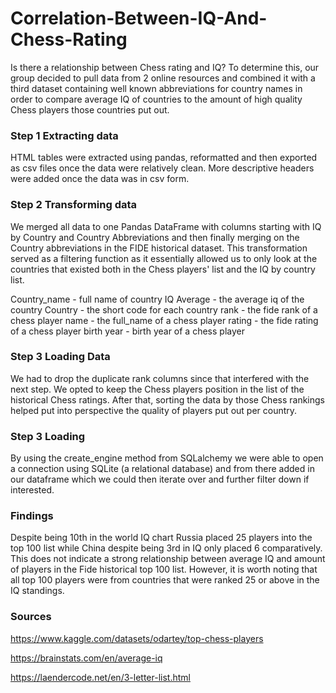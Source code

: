 # Correlation-Between-IQ-And-Chess-Rating
Is there a relationship between Chess rating and IQ? To determine this, our group decided to pull data from 2 online resources and combined it with a third dataset containing well known abbreviations for country names in order to compare average IQ of countries to the amount of high quality Chess players those countries put out. 

### Step 1 Extracting data

HTML tables were extracted using pandas, reformatted and then exported as csv files once the data were relatively clean. More descriptive headers were added once the data was in csv form.


### Step 2 Transforming data

We merged all data to one Pandas DataFrame with columns starting with IQ by Country and Country Abbreviations and then finally merging on the Country abbreviations in the FIDE historical dataset. This transformation served as a filtering function as it essentially allowed us to only look at the countries that existed both in the Chess
players' list and the IQ by country list. 

Country_name - full name of country
IQ Average   - the average iq of the country
Country      - the short code for each country
rank         - the fide rank of a chess player
name         - the full_name of a chess player
rating       - the fide rating of a chess player
birth year   - birth year of a chess player


### Step 3 Loading Data

We had to drop the duplicate rank columns since that interfered with the next step. We opted to keep the Chess players position in the list of the historical Chess ratings. After that, sorting the data by those Chess rankings helped put into perspective the quality of players put out per country. 

### Step 3 Loading

By using the create_engine method from SQLalchemy we were able to open a connection using SQLite (a relational database) and from there added in our dataframe which we could then iterate over and further filter down if interested.

### Findings

Despite being 10th in the world IQ chart Russia placed 25 players into the top 100 list while China despite being 3rd in IQ only placed 6 comparatively. This does not indicate a strong relationship between average IQ and amount of players in the Fide historical top 100 list. However, it is worth noting that all top 100 players were from countries that were ranked 25 or above in the IQ standings.

### Sources
https://www.kaggle.com/datasets/odartey/top-chess-players

https://brainstats.com/en/average-iq

https://laendercode.net/en/3-letter-list.html 
